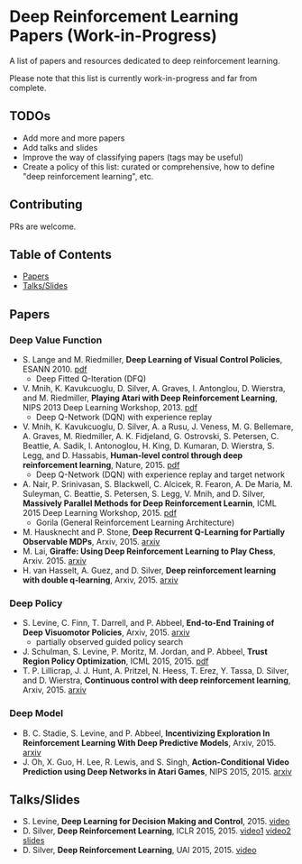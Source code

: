 # Deep Reinforcement Learning Papers (Work-in-Progress)

A list of papers and resources dedicated to deep reinforcement learning. 

Please note that this list is currently work-in-progress and far from complete.

## TODOs

 - Add more and more papers
 - Add talks and slides
 - Improve the way of classifying papers (tags may be useful)
 - Create a policy of this list: curated or comprehensive, how to define "deep reinforcement learning", etc.

## Contributing

PRs are welcome.

## Table of Contents

 - [Papers](#Papers)
 - [Talks/Slides](#Talks/Slides)

## Papers

### Deep Value Function

 - S. Lange and M. Riedmiller, **Deep Learning of Visual Control Policies**, ESANN 2010. [pdf](https://www.elen.ucl.ac.be/Proceedings/esann/esannpdf/es2010-87.pdf)
   - Deep Fitted Q-Iteration (DFQ)
 - V. Mnih, K. Kavukcuoglu, D. Silver, A. Graves, I. Antonglou, D. Wierstra, and M. Riedmiller, **Playing Atari with Deep Reinforcement Learning**, NIPS 2013 Deep Learning Workshop, 2013. [pdf](https://www.cs.toronto.edu/~vmnih/docs/dqn.pdf)
   - Deep Q-Network (DQN) with experience replay
 - V. Mnih, K. Kavukcuoglu, D. Silver, A. a Rusu, J. Veness, M. G. Bellemare, A. Graves, M. Riedmiller, A. K. Fidjeland, G. Ostrovski, S. Petersen, C. Beattie, A. Sadik, I. Antonoglou, H. King, D. Kumaran, D. Wierstra, S. Legg, and D. Hassabis, **Human-level control through deep reinforcement learning**, Nature, 2015. [pdf](http://home.uchicago.edu/~arij/journalclub/papers/2015_Mnih_et_al.pdf)
   - Deep Q-Network (DQN) with experience replay and target network
 - A. Nair, P. Srinivasan, S. Blackwell, C. Alcicek, R. Fearon, A. De Maria, M. Suleyman, C. Beattie, S. Petersen, S. Legg, V. Mnih, and D. Silver, **Massively Parallel Methods for Deep Reinforcement Learnin**, ICML 2015 Deep Learning Workshop, 2015. [pdf](http://www0.cs.ucl.ac.uk/staff/d.silver/web/Publications_files/gorila.pdf)
   - Gorila (General Reinforcement Learning Architecture)
 - M. Hausknecht and P. Stone, **Deep Recurrent Q-Learning for Partially Observable MDPs**, Arxiv, 2015. [arxiv](http://arxiv.org/abs/1507.06527)
 - M. Lai, **Giraffe: Using Deep Reinforcement Learning to Play Chess**, Arxiv. 2015. [arxiv](http://arxiv.org/abs/1509.01549)
 - H. van Hasselt, A. Guez, and D. Silver, **Deep reinforcement learning with double q-learning**, Arxiv, 2015. [arxiv](http://arxiv.org/abs/1509.06461)

### Deep Policy

 - S. Levine, C. Finn, T. Darrell, and P. Abbeel, **End-to-End Training of Deep Visuomotor Policies**, Arxiv, 2015. [arxiv](http://arxiv.org/abs/1504.00702)
   - partially observed guided policy search
 - J. Schulman, S. Levine, P. Moritz, M. Jordan, and P. Abbeel, **Trust Region Policy Optimization**, ICML 2015, 2015. [pdf](http://jmlr.org/proceedings/papers/v37/schulman15.pdf)
 - T. P. Lillicrap, J. J. Hunt, A. Pritzel, N. Heess, T. Erez, Y. Tassa, D. Silver, and D. Wierstra, **Continuous control with deep reinforcement learning**, Arxiv, 2015. [arxiv](http://arxiv.org/abs/1509.02971)

### Deep Model

 - B. C. Stadie, S. Levine, and P. Abbeel, **Incentivizing Exploration In Reinforcement Learning With Deep Predictive Models**, Arxiv, 2015. [arxiv](http://arxiv.org/abs/1507.00814)
 - J. Oh, X. Guo, H. Lee, R. Lewis, and S. Singh, **Action-Conditional Video Prediction using Deep Networks in Atari Games**, NIPS 2015, 2015. [arxiv](http://arxiv.org/abs/1507.08750)

## Talks/Slides

 - S. Levine, **Deep Learning for Decision Making and Control**, 2015. [video](https://www.youtube.com/watch?v=EtMyH_--vnU)
 - D. Silver, **Deep Reinforcement Learning**, ICLR 2015, 2015. [video1](https://www.youtube.com/watch?v=EX1CIVVkWdE) [video2](https://www.youtube.com/watch?v=zXa6UFLQCtg) [slides](http://www.iclr.cc/lib/exe/fetch.php?media=iclr2015:silver-iclr2015.pdf)
 - D. Silver, **Deep Reinforcement Learning**, UAI 2015, 2015. [video](https://www.youtube.com/watch?v=qLaDWKd61Ig)
